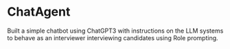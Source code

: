 # ChatAgent
Built a simple chatbot using ChatGPT3 with instructions on the LLM systems
to behave as an interviewer interviewing candidates using Role prompting.
